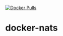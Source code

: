 [![Docker Pulls](https://badgen.net/docker/pulls/noenv/nats)](https://hub.docker.com/r/noenv/nats)

# docker-nats

